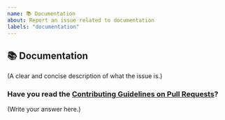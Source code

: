 ```yaml
---
name: 📚 Documentation
about: Report an issue related to documentation
labels: "documentation"
---
```


## 📚 Documentation

(A clear and concise description of what the issue is.)

### Have you read the [Contributing Guidelines on Pull Requests](https://github.com/Swarnimashukla/Automatic-attendance-management-system/blob/master/CONTRIBUTING.md#reporting-new-issues)?

(Write your answer here.)
